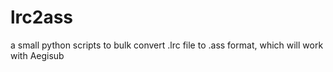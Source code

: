# lrc2ass
a small python scripts to bulk convert .lrc file to .ass format, which will work with Aegisub
